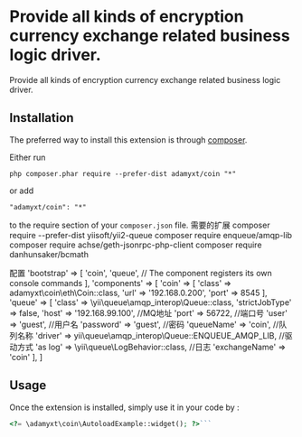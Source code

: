 Provide all kinds of encryption currency exchange related business logic driver.
================================================================================
Provide all kinds of encryption currency exchange related business logic driver.

Installation
------------

The preferred way to install this extension is through [composer](http://getcomposer.org/download/).

Either run

```
php composer.phar require --prefer-dist adamyxt/coin "*"
```

or add

```
"adamyxt/coin": "*"
```

to the require section of your `composer.json` file.
需要的扩展
composer require --prefer-dist yiisoft/yii2-queue
composer require enqueue/amqp-lib
composer require achse/geth-jsonrpc-php-client
composer require danhunsaker/bcmath

配置
'bootstrap' => [
        'coin', 'queue', // The component registers its own console commands
    ],
    'components' => [
        'coin' => [
            'class' => adamyxt\coin\eth\Coin::class,
            'url' => '192.168.0.200',
            'port' => 8545
        ],
        'queue' => [
            'class' => \yii\queue\amqp_interop\Queue::class,
            'strictJobType' => false,
            'host' => '192.168.99.100',  //MQ地址
            'port' => 56722,          //端口号
            'user' => 'guest',       //用户名
            'password' => 'guest',   //密码
            'queueName' => 'coin',    //队列名称
            'driver' => yii\queue\amqp_interop\Queue::ENQUEUE_AMQP_LIB, //驱动方式
            'as log' => \yii\queue\LogBehavior::class, //日志
            'exchangeName' => 'coin'
        ],
    ]

Usage
-----

Once the extension is installed, simply use it in your code by  :

```php
<?= \adamyxt\coin\AutoloadExample::widget(); ?>```